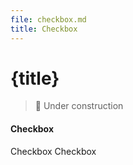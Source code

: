```yaml
---
file: checkbox.md
title: Checkbox
---
```


<script>
    import {Checkbox, Form, FormGroup } from '$lib'
</script>

# {title}

> 🚧 Under construction

<Form>
    <FormGroup>
        <h4>Checkbox</h4>
        <Checkbox indeterminate>Checkbox</Checkbox>
        <Checkbox indeterminate>Checkbox</Checkbox>
    </FormGroup>
</Form>
